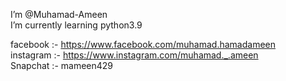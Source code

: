 I’m @Muhamad-Ameen  
I’m currently learning python3.9

facebook :- https://www.facebook.com/muhamad.hamadameen  
instagram :- https://www.instagram.com/muhamad._.ameen  
Snapchat :- mameen429
